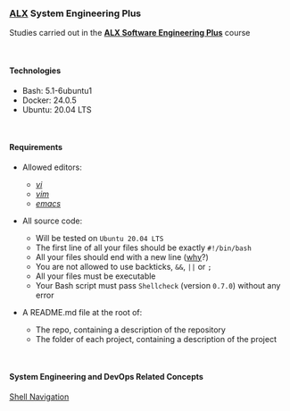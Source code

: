 ### [ALX](https://www.alxafrica.com/) System Engineering Plus

Studies carried out in the **[ALX Software Engineering Plus](https://www.alxafrica.com/software-engineering-plus/)** course

<br />

#### Technologies

* Bash:     5.1-6ubuntu1
* Docker:   24.0.5
* Ubuntu:   20.04 LTS

<br />

#### Requirements


* Allowed editors:
    * _[vi](https://www.geeksforgeeks.org/vi-editor-unix/)_
    * _[vim](https://www.geeksforgeeks.org/getting-started-with-vim-editor-in-linux/)_
    * _[emacs](https://www.geeksforgeeks.org/emacs-command-in-linux-with-examples/)_

* All source code:
    * Will be tested on `Ubuntu 20.04 LTS`
    * The first line of all your files should be exactly `#!/bin/bash`
    * All your files should end with a new line ([why](https://unix.stackexchange.com/questions/18743/whats-the-point-in-adding-a-new-line-to-the-end-of-a-file/18789)?)
    * You are not allowed to use backticks, `&&`, `||` or `;`
    * All your files must be executable
    * Your Bash script must pass `Shellcheck` (version `0.7.0`) without any error

* A README.md file at the root of:
    * The repo, containing a description of the repository
    * The folder of each project, containing a description of the project

<br />

#### System Engineering and DevOps Related Concepts

[Shell Navigation](https://andysbrainbook.readthedocs.io/en/latest/unix/Unix_01_Navigation.html)

<br />

